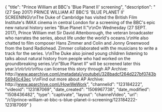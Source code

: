 {
    "title": "Prince William at BBC's 'Blue Planet II' screening",
    "description": "(27 Sep 2017) PRINCE WILLIAM AT BBC'S 'BLUE PLANET II' SCREENING\r\nThe Duke of Cambridge has visited the British Film Institute's IMAX cinema in central London for a screening of the BBC's epic new natural history series \"Blue Planet II.\"\r\nOn Wednesday (27 SEPT. 2017), Prince William met Sir David Attenborough, the veteran broadcaster who narrates the series, about life under the world's oceans.\r\nHe also chatted to film composer Hans Zimmer and Colin and Jonny Greenwood from the band Radiohead.  Zimmer collaborated with the musicians to write a track for the series.  \r\nThe Duke also joined young children listening to talks about natural history from people who had worked on the groundbreaking series.\r\n\"Blue Planet II\" will be screened later this year.\r\n\r\n\r\nYou can license this story through AP Archive: http:\/\/www.aparchive.com\/metadata\/youtube\/328badcf264d227bf0743b56940c43ec \r\nFind out more about AP Archive: http:\/\/www.aparchive.com\/HowWeWork",
    "channelid": "123184222",
    "videoid": "123187069",
    "date_created": "1506967738",
    "date_modified": "1508436482",
    "type": "captivate",
    "layout": "channelVideo",
    "url": "\/c1\/prince-william-at-bbc-s-blue-planet-ii-screening\/123184222-123187069"
}